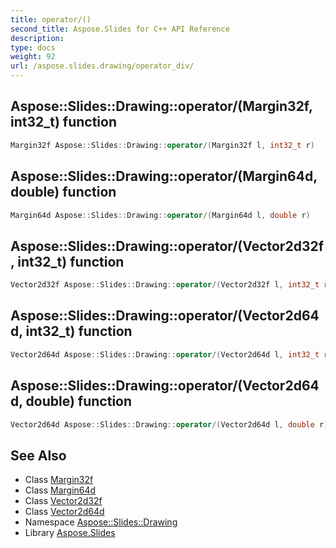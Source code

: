 ```yaml
---
title: operator/()
second_title: Aspose.Slides for C++ API Reference
description: 
type: docs
weight: 92
url: /aspose.slides.drawing/operator_div/
---
```

## Aspose::Slides::Drawing::operator/(Margin32f, int32_t) function




```cpp
Margin32f Aspose::Slides::Drawing::operator/(Margin32f l, int32_t r)
```

## Aspose::Slides::Drawing::operator/(Margin64d, double) function




```cpp
Margin64d Aspose::Slides::Drawing::operator/(Margin64d l, double r)
```

## Aspose::Slides::Drawing::operator/(Vector2d32f, int32_t) function




```cpp
Vector2d32f Aspose::Slides::Drawing::operator/(Vector2d32f l, int32_t r)
```

## Aspose::Slides::Drawing::operator/(Vector2d64d, int32_t) function




```cpp
Vector2d64d Aspose::Slides::Drawing::operator/(Vector2d64d l, int32_t r)
```

## Aspose::Slides::Drawing::operator/(Vector2d64d, double) function




```cpp
Vector2d64d Aspose::Slides::Drawing::operator/(Vector2d64d l, double r)
```

## See Also

* Class [Margin32f](../margin32f/)
* Class [Margin64d](../margin64d/)
* Class [Vector2d32f](../vector2d32f/)
* Class [Vector2d64d](../vector2d64d/)
* Namespace [Aspose::Slides::Drawing](../)
* Library [Aspose.Slides](../../)